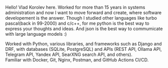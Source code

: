 Hello! Vlad Korolev here.
Worked for more than 15 years in systems administration and now I want to move forward and create, where software developement is the answer.
Though I studied other languages like turbo pascal(back in 99-2000) and c/c++, for me python is the best way to express your thoughts and ideas.
And json is the best way to commumicate with large language models :)

Worked with Python, various libraries, and frameworks such as Django and DRF, with databases (SQLite, PostgreSQL) and APIs (REST API, Ollama API, Telegram API, Yandex API, SearXNG search API, and others).  
Familiar with Docker, Git, Nginx, Postman, and GitHub Actions CI/CD.  
